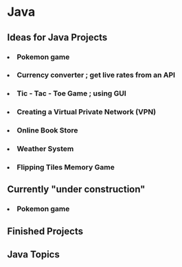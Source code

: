 # Java

## Ideas for Java Projects 

### <ul> 
### <li> Pokemon game </li> 
### <li> Currency converter ; get live rates from an API </li>    
### <li> Tic - Tac - Toe Game ; using GUI </li>
### <li> Creating a Virtual Private Network (VPN) </li>
### <li> Online Book Store </li>
### <li> Weather System </li>
### <li> Flipping Tiles Memory Game </li>
### </ul>

## Currently "under construction"
### <ul>
### <li> Pokemon game  </li>
### </ul>

## Finished Projects 

## Java Topics 


